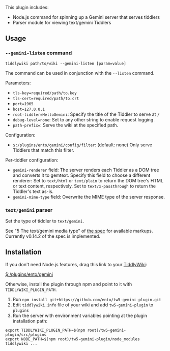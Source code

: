 <p>This plugin includes:</p><ul><li>Node.js command for spinning up a Gemini server that serves tiddlers</li><li>Parser module for viewing text/gemini Tiddlers</li></ul><h2 class="">Usage</h2><h3 class=""><code>--gemini-listen</code> command</h3><pre><code>tiddlywiki path/to/wiki --gemini-listen [param=value]</code></pre><p>The command can be used in conjunction with the <code>--listen</code> command.</p><p>Parameters:</p><ul><li><code>tls-key=required/path/to.key</code></li><li><code>tls-cert=required/path/to.crt</code></li><li><code>port=1965</code></li><li><code>host=127.0.0.1</code></li><li><code>root-tiddler=HelloGemini</code>: Specify the title of the Tiddler to serve at <code>/</code></li><li><code>debug-level=none</code>: Set to any other string to enable request logging.</li><li><code>path-prefix=</code>: Serve the wiki at the specified path.</li></ul><p>Configuration:</p><ul><li><code>$:/plugins/ento/gemini/config/filter</code>: (default: none) Only serve Tiddlers that match this filter.</li></ul><p>Per-tiddler configuration:</p><ul><li><code>gemini-renderer</code> field: The server renders each Tiddler as a DOM tree and converts it to gemtext. Specify this field to choose a different renderer: Set to <code>text/html</code> or <code>text/plain</code> to return the DOM tree's HTML or text content, respectively. Set to <code>text/x-passthrough</code> to return the Tiddler's text as-is.</li><li><code>gemini-mime-type</code> field: Overwrite the MIME type of the server response.</li></ul><h3 class=""><code>text/gemini</code> parser</h3><p>Set the type of tiddler to <code>text/gemini</code>.</p><p>See &quot;5 The text/gemini media type&quot; of <a class="tc-tiddlylink-external" href="https://gemini.circumlunar.space/docs/specification.html" rel="noopener noreferrer" target="_blank">the spec</a> for available markups. Currently v0.14.2 of the spec is implemented.</p><h2 class="">Installation</h2><p>If you don't need Node.js features, drag this link to your <a class="tc-tiddlylink tc-tiddlylink-missing" href="#TiddlyWiki">TiddlyWiki</a>:</p><p><a class="tc-tiddlylink tc-tiddlylink-resolves" href="#%24%3A%2Fplugins%2Fento%2Fgemini">$:/plugins/ento/gemini</a></p><p>Otherwise, install the plugin through npm and point to it with <code>TIDDLYWIKI_PLUGIN_PATH</code>.</p><ol><li>Run <code>npm install git+https://github.com/ento/tw5-gemini-plugin.git</code></li><li>Edit <code>tiddlywiki.info</code> file of your wiki and add <code>tw5-gemini-plugin</code> to <code>plugins</code></li><li>Run the server with environment variables pointing at the plugin installation path:</li></ol><pre><code>export TIDDLYWIKI_PLUGIN_PATH=$(npm root)/tw5-gemini-plugin/src/plugins
export NODE_PATH=$(npm root)/tw5-gemini-plugin/node_modules
tiddlywiki ...</code></pre>